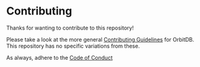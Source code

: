 # Contributing

Thanks for wanting to contribute to this repository!

Please take a look at the more general [Contributing Guidelines](https://github.com/orbitdb/welcome/blob/master/contributing.md) for OrbitDB. This repository has no specific variations from these.

As always, adhere to the [Code of Conduct](https://github.com/orbitdb/welcome/blob/master/CODE_OF_CONDUCT.md)
